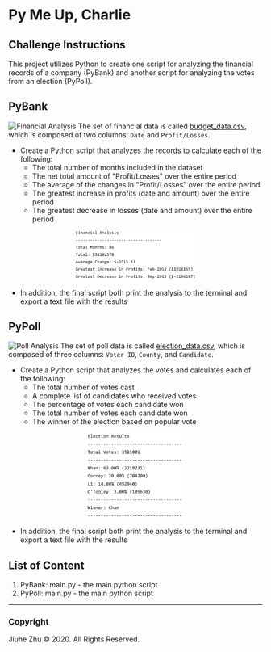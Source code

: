 # Py Me Up, Charlie

## Challenge Instructions
This project utilizes Python to create one script for analyzing the financial records of a company (PyBank) and another script for analyzing the votes from an election (PyPoll).

## PyBank
![Financial Analysis](https://www.carolineuniversity.com/wp-content/uploads/2019/09/Financial-Analysis.jpg)
The set of financial data is called [budget_data.csv](https://github.com/Jiuhe2020/python-challenge/blob/master/PyBank/Resources/budget_data.csv), which is composed of two columns: `Date` and `Profit/Losses`.
- Create a Python script that analyzes the records to calculate each of the following:
  - The total number of months included in the dataset
  - The net total amount of "Profit/Losses" over the entire period
  - The average of the changes in "Profit/Losses" over the entire period
  - The greatest increase in profits (date and amount) over the entire period
  - The greatest decrease in losses (date and amount) over the entire period
<p align="center">
  <img src="https://github.com/Jiuhe2020/python-challenge/blob/master/images/PyBank.png" height="50%" width="50%">
</p>

- In addition, the final script both print the analysis to the terminal and export a text file with the results

## PyPoll
![Poll Analysis](https://labourlist.org/wp-content/uploads/2011/10/poll_vote-1600x900.jpg)
The set of poll data is called [election_data.csv](https://github.com/Jiuhe2020/python-challenge/blob/master/PyPoll/Resources/election_data.csv), which is composed of three columns: `Voter ID`, `County`, and `Candidate`.
- Create a Python script that analyzes the votes and calculates each of the following:
  - The total number of votes cast
  - A complete list of candidates who received votes
  - The percentage of votes each candidate won
  - The total number of votes each candidate won
  - The winner of the election based on popular vote
<p align="center">
  <img src="https://github.com/Jiuhe2020/python-challenge/blob/master/images/PyPoll.png" height="40%" width="40%">
</p>

- In addition, the final script both print the analysis to the terminal and export a text file with the results

## List of Content
1. PyBank: main.py - the main python script
2. PyPoll: main.py - the main python script

---
### Copyright
Jiuhe Zhu © 2020. All Rights Reserved.
